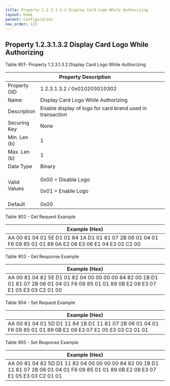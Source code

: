 ```yaml
---
title: Property 1.2.3.1.3.2 Display Card Logo While Authorizing
layout: home
parent: Configuration
nav_order: 122
---
```


## Property 1.2.3.1.3.2 Display Card Logo While Authorizing

Table 901- Property 1.2.3.1.3.2 Display Card Logo While Authorizing

<table>
<colgroup>
<col style="width: 14%" />
<col style="width: 85%" />
</colgroup>
<thead>
<tr>
<th colspan="2">Property Description</th>
</tr>
</thead>
<tbody>
<tr>
<td>Property OID</td>
<td>1.2.3.1.3.2 / 0x010203010302</td>
</tr>
<tr>
<td>Name</td>
<td>Display Card Logo While Authorizing</td>
</tr>
<tr>
<td>Description</td>
<td>Enable display of logo for card brand used in transaction</td>
</tr>
<tr>
<td>Securing Key</td>
<td>None</td>
</tr>
<tr>
<td>Min. Len (b)</td>
<td>1</td>
</tr>
<tr>
<td>Max. Len (b)</td>
<td>1</td>
</tr>
<tr>
<td>Data Type</td>
<td>Binary</td>
</tr>
<tr>
<td>Valid Values</td>
<td><p>0x00 = Disable Logo</p>
<p>0x01 = Enable Logo</p></td>
</tr>
<tr>
<td>Default</td>
<td>0x00</td>
</tr>
</tbody>
</table>

Table 902 - Get Request Example

| Example (Hex) |
|----|
| AA 00 81 04 01 5E D1 01 84 1A D1 01 81 07 2B 06 01 04 01 F6 09 85 01 01 89 0A E2 08 E3 06 E1 04 E3 02 C2 00 |

Table 903 - Get Response Example

| Example (Hex) |
|----|
| AA 00 81 04 82 5E D1 01 82 04 00 00 00 00 84 82 00 1B D1 01 81 07 2B 06 01 04 01 F6 09 85 01 01 89 0B E2 09 E3 07 E1 05 E3 03 C2 01 00 |

Table 904 - Set Request Example

| Example (Hex) |
|----|
| AA 00 81 04 01 5D D1 11 84 1B D1 11 81 07 2B 06 01 04 01 F6 09 85 01 01 89 0B E2 09 E3 07 E1 05 E3 03 C2 01 01 |

Table 905 - Set Response Example

| Example (Hex) |
|----|
| AA 00 81 04 82 5D D1 11 82 04 00 00 00 00 84 82 00 1B D1 11 81 07 2B 06 01 04 01 F6 09 85 01 01 89 0B E2 09 E3 07 E1 05 E3 03 C2 01 01 |

##